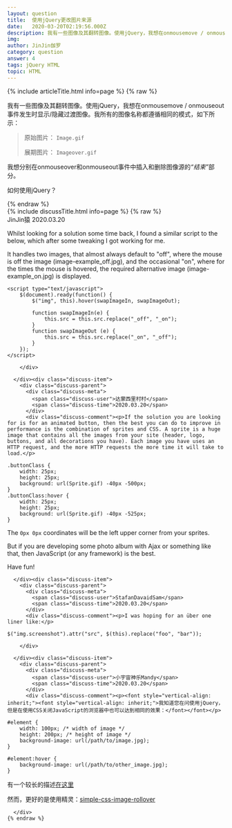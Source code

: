 ```yaml
---
layout: question
title:  使用jQuery更改图片来源
date:   2020-03-20T02:19:56.000Z
description: 我有一些图像及其翻转图像。使用jQuery，我想在onmousemove / onmouseout事件发生时显示/隐藏过渡图像。我所有的图像名称都遵循相同...
img: 
author: JinJin伽罗
category: question
answer: 4
tags: jQuery HTML
topic: HTML
---
```

<div class="article-root">
  <div class="article">
    {% include articleTitle.html info=page %}
    {% raw %}
    <div class="article-content"><p><font style="vertical-align: inherit;"><font style="vertical-align: inherit;">我有一些图像及其翻转图像。</font><font style="vertical-align: inherit;">使用jQuery，我想在onmousemove / onmouseout事件发生时显示/隐藏过渡图像。</font><font style="vertical-align: inherit;">我所有的图像名称都遵循相同的模式，如下所示：</font></font></p>

<blockquote>
  <p><font style="vertical-align: inherit;"><font style="vertical-align: inherit;">原始图片： </font></font><code>Image.gif</code>  </p>
  
  <p><font style="vertical-align: inherit;"><font style="vertical-align: inherit;">展期图片： </font></font><code>Imageover.gif</code></p>
</blockquote>

<p><font style="vertical-align: inherit;"><font style="vertical-align: inherit;">我想</font><font style="vertical-align: inherit;">分别在onmouseover和onmouseout事件中</font><font style="vertical-align: inherit;">插入和删除</font><font style="vertical-align: inherit;">图像源</font><font style="vertical-align: inherit;">的</font></font><em><font style="vertical-align: inherit;"><font style="vertical-align: inherit;">“结束”</font></font></em><font style="vertical-align: inherit;"><font style="vertical-align: inherit;">部分。  </font></font></p>

<p><font style="vertical-align: inherit;"><font style="vertical-align: inherit;">如何使用jQuery？</font></font></p></div>
    {% endraw %}
  </div>

  <div class="discuss-wrapper">
    {% include discussTitle.html info=page %}
    {% raw %}
    <div class="discuss-item">
        <div class="discuss-parent">
          <div class="discuss-meta">
            <span class="discuss-user">JinJin猿</span>
            <span class="discuss-time">2020.03.20</span>
          </div>
          <div class="discuss-comment"><p>Whilst looking for a solution some time back, I found a similar script to the below, which after some tweaking I got working for me.</p>

<p>It handles two images, that almost always default to "off", where the mouse is off the image (image-example_off.jpg), and the occasional "on", where for the times the mouse is hovered, the required alternative image (image-example_on.jpg) is displayed.</p>

<pre><code>&lt;script type="text/javascript"&gt;        <font></font>
    $(document).ready(function() {        <font></font>
        $("img", this).hover(swapImageIn, swapImageOut);<font></font>
<font></font>
        function swapImageIn(e) {<font></font>
            this.src = this.src.replace("_off", "_on");<font></font>
        }<font></font>
        function swapImageOut (e) {<font></font>
            this.src = this.src.replace("_on", "_off");<font></font>
        }<font></font>
    });<font></font>
&lt;/script&gt;<font></font>
</code></pre></div>
        </div>
        
      </div><div class="discuss-item">
        <div class="discuss-parent">
          <div class="discuss-meta">
            <span class="discuss-user">达蒙西里村村</span>
            <span class="discuss-time">2020.03.20</span>
          </div>
          <div class="discuss-comment"><p>If the solution you are looking for is for an animated button, then the best you can do to improve in performance is the combination of sprites and CSS. A sprite is a huge image that contains all the images from your site (header, logo, buttons, and all decorations you have). Each image you have uses an HTTP request, and the more HTTP requests the more time it will take to load.</p>

<pre class="lang-css prettyprint-override"><code>.buttonClass {<font></font>
    width: 25px;<font></font>
    height: 25px;<font></font>
    background: url(Sprite.gif) -40px -500px;<font></font>
}<font></font>
.buttonClass:hover {<font></font>
    width: 25px;<font></font>
    height: 25px;<font></font>
    background: url(Sprite.gif) -40px -525px;<font></font>
}<font></font>
</code></pre>

<p>The <code>0px 0px</code> coordinates will be the left upper corner from your sprites.</p>

<p>But if you are developing some photo album with Ajax or something like that, then JavaScript (or any framework) is the best.</p>

<p>Have fun!</p></div>
        </div>
        
      </div><div class="discuss-item">
        <div class="discuss-parent">
          <div class="discuss-meta">
            <span class="discuss-user">StafanDavaidSam</span>
            <span class="discuss-time">2020.03.20</span>
          </div>
          <div class="discuss-comment"><p>I was hoping for an über one liner like:</p>

<pre><code>$("img.screenshot").attr("src", $(this).replace("foo", "bar"));
</code></pre></div>
        </div>
        
      </div><div class="discuss-item">
        <div class="discuss-parent">
          <div class="discuss-meta">
            <span class="discuss-user">小宇宙神乐Mandy</span>
            <span class="discuss-time">2020.03.20</span>
          </div>
          <div class="discuss-comment"><p><font style="vertical-align: inherit;"><font style="vertical-align: inherit;">我知道您在问使用jQuery，但是在使用CSS关闭JavaScript的浏览器中也可以达到相同的效果：</font></font></p>

<pre><code>#element {<font></font>
    width: 100px; /* width of image */<font></font>
    height: 200px; /* height of image */<font></font>
    background-image: url(/path/to/image.jpg);<font></font>
}<font></font>
<font></font>
#element:hover {<font></font>
    background-image: url(/path/to/other_image.jpg);<font></font>
}<font></font>
</code></pre>

<p><font style="vertical-align: inherit;"><font style="vertical-align: inherit;">有一个较长的描述</font></font><a href="http://tutorials.alsacreations.com/imgreactive/" rel="nofollow noreferrer"><font style="vertical-align: inherit;"><font style="vertical-align: inherit;">在这里</font></font></a></p>

<p><font style="vertical-align: inherit;"><font style="vertical-align: inherit;">然而，更好的是使用精灵：</font></font><a href="http://www.findmotive.com/2006/10/31/simple-css-image-rollover/" rel="nofollow noreferrer"><font style="vertical-align: inherit;"><font style="vertical-align: inherit;">simple-css-image-rollover</font></font></a></p></div>
        </div>
        
      </div>
    {% endraw %}
  </div>
<div>
